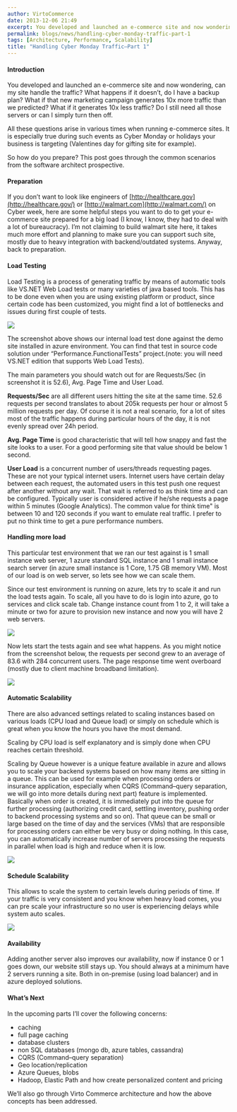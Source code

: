 ```yaml
---
author: VirtoCommerce
date: 2013-12-06 21:49
excerpt: You developed and launched an e-commerce site and now wondering, can my site handle the traffic? What happens if it doesn’t, do I have a backup plan? What if that new marketing campaign generates 10x more traffic than we predicted? What if it generates 10x less traffic? Do I still need all those servers or can I simply turn then off.
permalink: blogs/news/handling-cyber-monday-traffic-part-1
tags: [Architecture, Performance, Scalability]
title: "Handling Cyber Monday Traffic–Part 1"
---
```

#### Introduction

You developed and launched an e-commerce site and now wondering, can my site handle the traffic? What happens if it doesn’t, do I have a backup plan? What if that new marketing campaign generates 10x more traffic than we predicted? What if it generates 10x less traffic? Do I still need all those servers or can I simply turn then off.

All these questions arise in various times when running e-commerce sites. It is especially true during such events as Cyber Monday or holidays your business is targeting (Valentines day for gifting site for example).

So how do you prepare? This post goes through the common scenarios from the software architect prospective.

#### Preparation

If you don’t want to look like engineers of [http://healthcare.gov](http://healthcare.gov/) or [http://walmart.com](http://walmart.com/) on Cyber week, here are some helpful steps you want to do to get your e-commerce site prepared for a big load (I know, I know, they had to deal with a lot of bureaucracy). I’m not claiming to build walmart site here, it takes much more effort and planning to make sure you can support such site, mostly due to heavy integration with backend/outdated systems. Anyway, back to preparation.

#### Load Testing

Load Testing is a process of generating traffic by means of automatic tools like VS.NET Web Load tests or many varieties of java based tools. This has to be done even when you are using existing platform or product, since certain code has been customized, you might find a lot of bottlenecks and issues during first couple of tests.

![](/assets/cms-content/blogs/vccom/assets/tmpa71.png)

The screenshot above shows our internal load test done against the demo site installed in azure environment. You can find that test in source code solution under “Performance.FunctionalTests” project.(note: you will need VS.NET edition that supports Web Load Tests).

The main parameters you should watch out for are Requests/Sec (in screenshot it is 52.6), Avg. Page Time and User Load.

**Requests/Sec** are all different users hitting the site at the same time. 52.6 requests per second translates to about 205k requests per hour or almost 5 million requests per day. Of course it is not a real scenario, for a lot of sites most of the traffic happens during particular hours of the day, it is not evenly spread over 24h period.

**Avg. Page Time** is good characteristic that will tell how snappy and fast the site looks to a user. For a good performing site that value should be below 1 second.

**User Load** is a concurrent number of users/threads requesting pages. These are not your typical internet users. Internet users have certain delay between each request, the automated users in this test push one request after another without any wait. That wait is referred to as think time and can be configured. Typically user is considered active if he/she requests a page within 5 minutes (Google Analytics). The common value for think time" is between 10 and 120 seconds if you want to emulate real traffic. I prefer to put no think time to get a pure performance numbers.

#### Handling more load

This particular test environment that we ran our test against is 1 small instance web server, 1 azure standard SQL instance and 1 small instance search server (in azure small instance is 1 Core, 1.75 GB memory VM). Most of our load is on web server, so lets see how we can scale them.

Since our test environment is running on azure, lets try to scale it and run the load tests again. To scale, all you have to do is login into azure, go to services and click scale tab. Change instance count from 1 to 2, it will take a minute or two for azure to provision new instance and now you will have 2 web servers.

![](/assets/cms-content/blogs/vccom/assets/tmp2cd2.png)

Now lets start the tests again and see what happens. As you might notice from the screenshot below, the requests per second grew to an average of 83.6 with 284 concurrent users. The page response time went overboard (mostly due to client machine broadband limitation).

![](/assets/cms-content/blogs/vccom/assets/tmp4fcc.png)

#### Automatic Scalability

There are also advanced settings related to scaling instances based on various loads (CPU load and Queue load) or simply on schedule which is great when you know the hours you have the most demand.

Scaling by CPU load is self explanatory and is simply done when CPU reaches certain threshold.

Scaling by Queue however is a unique feature available in azure and allows you to scale your backend systems based on how many items are sitting in a queue. This can be used for example when processing orders or insurance application, especially when CQRS (Command–query separation, we will go into more details during next part) feature is implemented. Basically when order is created, it is immediately put into the queue for further processing (authorizing credit card, settling inventory, pushing order to backend processing systems and so on). That queue can be small or large based on the time of day and the services (VMs) that are responsible for processing orders can either be very busy or doing nothing. In this case, you can automatically increase number of servers processing the requests in parallel when load is high and reduce when it is low.

![](/assets/cms-content/blogs/vccom/assets/tmpce34.png)

#### Schedule Scalability

This allows to scale the system to certain levels during periods of time. If your traffic is very consistent and you know when heavy load comes, you can pre scale your infrastructure so no user is experiencing delays while system auto scales.

![](/assets/cms-content/blogs/vccom/assets/tmpf043.png)

#### Availability

Adding another server also improves our availability, now if instance 0 or 1 goes down, our website still stays up. You should always at a minimum have 2 servers running a site. Both in on-premise (using load balancer) and in azure deployed solutions.

#### What’s Next

In the upcoming parts I’ll cover the following concerns:

* caching
* full page caching
* database clusters
* non SQL databases (mongo db, azure tables, cassandra)
* CQRS (Command–query separation)
* Geo location/replication
* Azure Queues, blobs
* Hadoop, Elastic Path and how create personalized content and pricing

We’ll also go through Virto Commerce architecture and how the above concepts has been addressed.